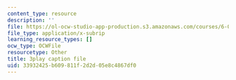 ```yaml
---
content_type: resource
description: ''
file: https://ol-ocw-studio-app-production.s3.amazonaws.com/courses/6-042j-mathematics-for-computer-science-spring-2015/33932425b609811f2d2d05e8c4867df0_CdhuVhWTSMI.srt
file_type: application/x-subrip
learning_resource_types: []
ocw_type: OCWFile
resourcetype: Other
title: 3play caption file
uid: 33932425-b609-811f-2d2d-05e8c4867df0
---
```

